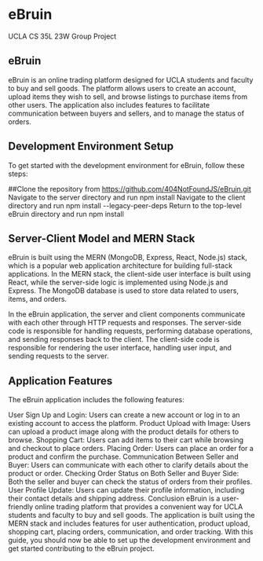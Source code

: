 # eBruin

UCLA CS 35L 23W Group Project

## eBruin

eBruin is an online trading platform designed for UCLA students and faculty to buy and sell goods. The platform allows users to create an account, upload items they wish to sell, and browse listings to purchase items from other users. The application also includes features to facilitate communication between buyers and sellers, and to manage the status of orders.

## Development Environment Setup

To get started with the development environment for eBruin, follow these steps:

##Clone the repository from https://github.com/404NotFoundJS/eBruin.git
Navigate to the server directory and run npm install
Navigate to the client directory and run npm install --legacy-peer-deps
Return to the top-level eBruin directory and run npm install

## Server-Client Model and MERN Stack

eBruin is built using the MERN (MongoDB, Express, React, Node.js) stack, which is a popular web application architecture for building full-stack applications. In the MERN stack, the client-side user interface is built using React, while the server-side logic is implemented using Node.js and Express. The MongoDB database is used to store data related to users, items, and orders.

In the eBruin application, the server and client components communicate with each other through HTTP requests and responses. The server-side code is responsible for handling requests, performing database operations, and sending responses back to the client. The client-side code is responsible for rendering the user interface, handling user input, and sending requests to the server.

## Application Features

The eBruin application includes the following features:

User Sign Up and Login: Users can create a new account or log in to an existing account to access the platform.
Product Upload with Image: Users can upload a product image along with the product details for others to browse.
Shopping Cart: Users can add items to their cart while browsing and checkout to place orders.
Placing Order: Users can place an order for a product and confirm the purchase.
Communication Between Seller and Buyer: Users can communicate with each other to clarify details about the product or order.
Checking Order Status on Both Seller and Buyer Side: Both the seller and buyer can check the status of orders from their profiles.
User Profile Update: Users can update their profile information, including their contact details and shipping address.
Conclusion
eBruin is a user-friendly online trading platform that provides a convenient way for UCLA students and faculty to buy and sell goods. The application is built using the MERN stack and includes features for user authentication, product upload, shopping cart, placing orders, communication, and order tracking. With this guide, you should now be able to set up the development environment and get started contributing to the eBruin project.
